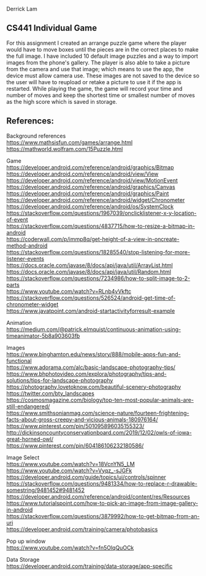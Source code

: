 Derrick Lam  
## CS441 Individual Game

For this assignment I created an arrange puzzle game where the player
would have to move boxes until the pieces are in the correct places
to make the full image. I have included 10 default image puzzles and
a way to import images from the phone's gallery. The player is also
able to take a picture from the camera and use that image; which means
to use the app, the device must allow camera use. These images are not
saved to the device so the user will have to reupload or retake a
picture to use it if the app is restarted. While playing the game, the
game will record your time and number of moves and keep the shortest
time or smallest number of moves as the high score which is saved in
storage.


## References:  
Background references  
https://www.mathsisfun.com/games/arrange.html  
https://mathworld.wolfram.com/15Puzzle.html  

Game  
https://developer.android.com/reference/android/graphics/Bitmap  
https://developer.android.com/reference/android/view/View  
https://developer.android.com/reference/android/view/MotionEvent  
https://developer.android.com/reference/android/graphics/Canvas  
https://developer.android.com/reference/android/graphics/Paint  
https://developer.android.com/reference/android/widget/Chronometer  
https://developer.android.com/reference/android/os/SystemClock  
https://stackoverflow.com/questions/1967039/onclicklistener-x-y-location-of-event  
https://stackoverflow.com/questions/4837715/how-to-resize-a-bitmap-in-android  
https://coderwall.com/p/immp8q/get-height-of-a-view-in-oncreate-method-android  
https://stackoverflow.com/questions/18285540/stop-listening-for-more-listener-events  
https://docs.oracle.com/javase/8/docs/api/java/util/ArrayList.html  
https://docs.oracle.com/javase/8/docs/api/java/util/Random.html  
https://stackoverflow.com/questions/7234986/how-to-split-image-to-2-parts  
https://www.youtube.com/watch?v=RLnb4vVkftc  
https://stackoverflow.com/questions/526524/android-get-time-of-chronometer-widget  
https://www.javatpoint.com/android-startactivityforresult-example  

Animation  
https://medium.com/@patrick.elmquist/continuous-animation-using-timeanimator-5b8a903603fb  

Images  
https://www.binghamton.edu/news/story/888/mobile-apps-fun-and-functional  
https://www.adorama.com/alc/basic-landscape-photography-tips/  
https://www.bhphotovideo.com/explora/photography/tips-and-solutions/tips-for-landscape-photography  
https://photography.lovetoknow.com/beautiful-scenery-photography  
https://twitter.com/bty_landscapes  
https://cosmosmagazine.com/biology/top-ten-most-popular-animals-are-still-endangered/  
https://www.smithsonianmag.com/science-nature/fourteen-frightening-facts-about-gross-creepy-and-vicious-animals-180976164/  
https://www.pinterest.com/pin/501095896035155323/  
http://dickinsoncountyconservationboard.com/2019/12/02/owls-of-iowa-great-horned-owl/  
https://www.pinterest.com/pin/604186106232180586/  

Image Select  
https://www.youtube.com/watch?v=18VcnYN5_LM  
https://www.youtube.com/watch?v=Vyqz_-sJGFk  
https://developer.android.com/guide/topics/ui/controls/spinner  
https://stackoverflow.com/questions/9481334/how-to-replace-r-drawable-somestring/9481452#9481452  
https://developer.android.com/reference/android/content/res/Resources  
https://www.tutorialspoint.com/how-to-pick-an-image-from-image-gallery-in-android  
https://stackoverflow.com/questions/3879992/how-to-get-bitmap-from-an-uri  
https://developer.android.com/training/camera/photobasics  

Pop up window  
https://www.youtube.com/watch?v=fn5OlqQuOCk  

Data Storage  
https://developer.android.com/training/data-storage/app-specific  

